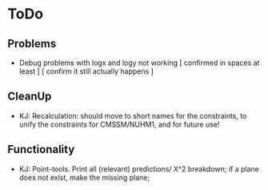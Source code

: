 ToDo
====

Problems
--------
* Debug problems with logx and logy not working 
    [ confirmed in spaces at least ]
    [ confirm it still actually happens ]

CleanUp
-------
* KJ: Recalculation: should move to short names for the constraints, to unify
    the constraints for CMSSM/NUHM1, and for future use!

Functionality
-------------
* KJ: Point-tools. Print all (relevant) predictions/ X^2 breakdown; if a plane
    does not exist, make the missing plane; 
    
